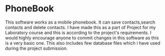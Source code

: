 # PhoneBook
This software works as a mobile phonebook. It can save contacts,search contacts and delete contacts. 
I have made this as a part of Project for my Laboratory course and this is according to the project's requirements. 
I would highly encourage anyone to commit changes in this software as this is a very basic one.
This also includes few database files which i have used during the project submission.

